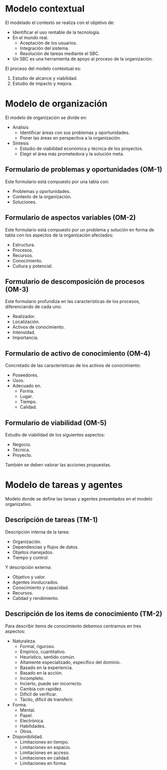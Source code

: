 # Modelo contextual
El modelado el contexto se realiza con el objetivo de:
- Identificar el uso rentable de la tecnología.
- En el mundo real.
	- Aceptación de los usuarios.
	- Integración del sistema.
	- Resolución de tareas mediante el SBC.
- Un SBC es una herramienta de apoyo al proceso de la organización.

El proceso del modelo contextual es:
1. Estudio de alcance y viabilidad.
2. Estudio de impacto y mejora.

# Modelo de organización
El modelo de organización se divide en:
- Análisis
	- Identificar áreas con sus problemas y oportunidades.
	- Poner las áreas en perspectiva a la organización.
- Síntesis
	- Estudio de viabilidad económica y técnica de los proyectos.
	- Elegir el área más prometedora y la solución meta.

## Formulario de problemas y oportunidades (OM-1)
Este formulario está compuesto por una tabla con:
- Problemas y oportunidades.
- Contexto de la organización.
- Soluciones.

## Formulario de aspectos variables (OM-2)
Este formulario está compuesto por un problema y solución en forma de tabla con los aspectos de la organización afectados:
- Estructura.
- Procesos.
- Recursos.
- Conocimiento.
- Cultura y potencial.

## Formulario de descomposición de procesos (OM-3)
Este formulario profundiza en las características de los procesos, diferenciando de cada uno:
- Realizador.
- Localización.
- Activos de conocimiento.
- Intensidad.
- Importancia.

## Formulario de activo de conocimiento (OM-4)
Concretado de las características de los activos de conocimiento:
- Poseedores.
- Usos.
- Adecuado en.
	- Forma.
	- Lugar.
	- Tiempo.
	- Calidad.

## Formulario de viabilidad (OM-5)
Estudio de viabilidad de los siguientes aspectos:
- Negocio.
- Técnica.
- Proyecto.

También se deben valorar las acciones propuestas.
# Modelo de tareas y agentes
Modelo donde se define las tareas y agentes presentados en el modelo organizativo.
## Descripción de tareas (TM-1)
Descripción interna de la tarea:
- Organización.
- Dependencias y flujos de datos.
- Objetos manejados.
- Tiempo y control.

Y descripción externa:
- Objetivo y valor.
- Agentes involucrados.
- Conocimiento y capacidad.
- Recursos.
- Calidad y rendimiento.

## Descripción de los items de conocimiento (TM-2)
Para describir items de conocimiento debemos centrarnos en tres aspectos:
- Naturaleza.
	- Formal, riguroso.
	- Empírico, cuantitativo.
	- Heurístico, sentido común.
	- Altamente especializado, específico del dominio.
	- Basado en la experiencia.
	- Basado en la acción.
	- Incompleto.
	- Incierto, puede ser incorrecto.
	- Cambia con rapidez.
	- Difícil de verificar.
	- Tácito, difícil de transferir.
- Forma.
	- Mental.
	- Papel.
	- Electrónica.
	- Habilidades.
	- Otros.
- Disponibilidad.
	- Limitaciones en tiempo.
	- Limitaciones en espacio.
	- Limitaciones en acceso.
	- Limitaciones en calidad.
	- Limitaciones en forma.